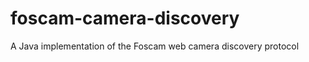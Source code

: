 foscam-camera-discovery
=======================

A Java implementation of the Foscam web camera discovery protocol
